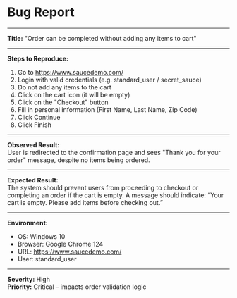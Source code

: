 # Bug Report

---

**Title:** "Order can be completed without adding any items to cart"

---

**Steps to Reproduce:**
1. Go to https://www.saucedemo.com/
2. Login with valid credentials (e.g. standard_user / secret_sauce)
3. Do not add any items to the cart
4. Click on the cart icon (it will be empty)
5. Click on the "Checkout" button
6. Fill in personal information (First Name, Last Name, Zip Code)
7. Click Continue
8. Click Finish

---

**Observed Result:**  
User is redirected to the confirmation page and sees "Thank you for your order" message, despite no items being ordered.

---

**Expected Result:**  
The system should prevent users from proceeding to checkout or completing an order if the cart is empty. A message should indicate: “Your cart is empty. Please add items before checking out.”

---

**Environment:**
- OS: Windows 10
- Browser: Google Chrome 124
- URL: https://www.saucedemo.com/
- User: standard_user

---

**Severity:** High  
**Priority:** Critical – impacts order validation logic
